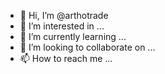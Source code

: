 - 👋 Hi, I’m @arthotrade
- 👀 I’m interested in ...
- 🌱 I’m currently learning ...
- 💞️ I’m looking to collaborate on ...
- 📫 How to reach me ...

<!---
arthotrade/arthotrade is a ✨ special ✨ repository because its `README.md` (this file) appears on your GitHub profile.
You can click the Preview link to take a look at your changes.
--->
